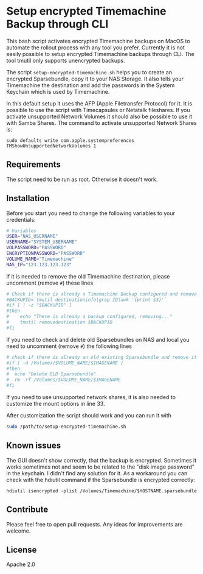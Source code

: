 # Setup encrypted Timemachine Backup through CLI

This bash script activates encrypted Timemachine backups on MacOS to automate the rollout process with any tool you prefer. Currently it is not easily possible to setup encrypted Timemachine backups through CLI. The tool tmutil only supports unencrypted backups.

The script `setup-encrypted-timemachine.sh` helps you to create an encrypted Sparsebundle, copy it to your NAS Storage. It also tells your Timemachine the destination and add the passwords in the System Keychain which is used by Timemachine.

In this default setup it  uses the AFP (Apple Filetransfer Protocol) for it. It is possible to use the script with Timecapsules or Netatalk fileshares. If you activate unsupported Network Volumes it should also be possible to use it with Samba Shares. The command to activate unsupported Network Shares is:
```
sudo defaults write com.apple.systempreferences TMShowUnsupportedNetworkVolumes 1
```

## Requirements

The script need to be run as root. Otherwise it doesn't work.

## Installation

Before you start you need to change the following variables to your credentials:
```bash
# Variables
USER="NAS_USERNAME"
USERNAME="SYSTEM_USERNAME"
VOLPASSWORD="PASSWORD"
ENCRYPTIONPASSWORD="PASSWORD"
VOLUME_NAME="Timemachine"
NAS_IP="123.123.123.123"
 ```

If it is needed to remove the old Timemachine destination, please uncomment (remove `#`) these lines
```bash
# Check if there is already a Timemachine Backup configured and remove it
#BACKUPID=`tmutil destinationinfo|grep ID|awk '{print $3}'`
#if [ ! -z "$BACKUPID" ]
#then
#    echo "There is already a backup configured, removing..."
#    tmutil removedestination $BACKUPID
#fi
```

If you need to check and delete old Sparsebundles on NAS and local you need to uncomment (remove `#`) the following lines
```bash
# check if there is already an old existing Sparsebundle and remove it
#if [ -d /Volumes/$VOLUME_NAME/$IMAGENAME ]
#then
#  echo "Delete OLD Sparsebundle"
#  rm -rf /Volumes/$VOLUME_NAME/$IMAGENAME
#fi
```

If you need to use unsupported network shares, it is also needed to customize the mount options in line 33. 

After customization the script should work and you can run it with
```bash
sudo /path/to/setup-encrypted-timemachine.sh
```

## Known issues

The GUI doesn't show correctly, that the backup is encrypted. Sometimes it works sometimes not and seem to be related to the "disk image password" in the keychain. I didn't find any solution for it. As a workaround you can check with the hdiutil command if the Sparsebundle is encrypted correctly:
```
hdiutil isencrypted -plist /Volumes/Timemachine/$HOSTNAME.sparsebundle
```

## Contribute

Please feel free to open pull requests. Any ideas for improvements are welcome.

## License

Apache 2.0
